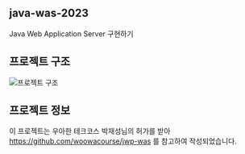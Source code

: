 ## java-was-2023
Java Web Application Server 구현하기

## 프로젝트 구조
![프로젝트 구조](https://github.com/binaryrain97/be-was/assets/111631775/4a609b99-3b4b-4d37-a033-d9921a2e7f4a)

## 프로젝트 정보 

이 프로젝트는 우아한 테크코스 박재성님의 허가를 받아 https://github.com/woowacourse/jwp-was 
를 참고하여 작성되었습니다.
